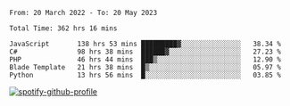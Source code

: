 <!--START_SECTION:waka-->

```text
From: 20 March 2022 - To: 20 May 2023

Total Time: 362 hrs 16 mins

JavaScript       138 hrs 53 mins █████████▓░░░░░░░░░░░░░░░   38.34 %
C#               98 hrs 38 mins  ██████▓░░░░░░░░░░░░░░░░░░   27.23 %
PHP              46 hrs 44 mins  ███▒░░░░░░░░░░░░░░░░░░░░░   12.90 %
Blade Template   21 hrs 38 mins  █▒░░░░░░░░░░░░░░░░░░░░░░░   05.97 %
Python           13 hrs 56 mins  █░░░░░░░░░░░░░░░░░░░░░░░░   03.85 %
```

<!--END_SECTION:waka-->
[![spotify-github-profile](https://spotify-github-profile.vercel.app/api/view?uid=c00zprrvy9xiloa9qnco3hmng&cover_image=true&theme=novatorem&show_offline=false&background_color=121212&bar_color=53b14f&bar_color_cover=false)](https://spotify-github-profile.vercel.app/api/view?uid=c00zprrvy9xiloa9qnco3hmng&redirect=true)
